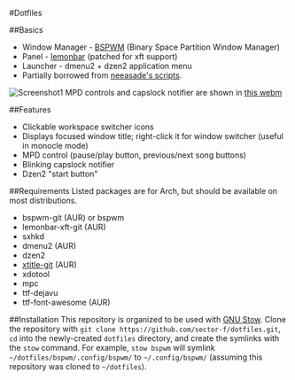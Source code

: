 #Dotfiles

##Basics
* Window Manager - [BSPWM](https://github.com/baskerville/bspwm) (Binary Space Partition Window Manager)
* Panel - [lemonbar](https://github.com/LemonBoy/bar) (patched for xft support)
* Launcher - dmenu2 + dzen2 application menu
* Partially borrowed from [neeasade's scripts](https://github.com/neeasade/dotfiles).

![Screenshot1](http://i.imgur.com/vEg2G2m.jpg)
MPD controls and capslock notifier are shown in [this webm](https://u.teknik.io/QlNBiH.webm)

##Features
* Clickable workspace switcher icons
* Displays focused window title; right-click it for window switcher (useful in monocle mode)
* MPD control (pause/play button, previous/next song buttons)
* Blinking capslock notifier
* Dzen2 "start button"

##Requirements
Listed packages are for Arch, but should be available on most distributions.
* bspwm-git (AUR) or bspwm
* lemonbar-xft-git (AUR)
* sxhkd
* dmenu2 (AUR)
* dzen2
* [xtitle-git](https://github.com/baskerville/xtitle) (AUR)
* xdotool
* mpc
* ttf-dejavu
* ttf-font-awesome (AUR)

##Installation
This repository is organized to be used with [GNU Stow](https://www.gnu.org/software/stow/). Clone the repository with `git clone https://github.com/sector-f/dotfiles.git`, `cd` into the newly-created `dotfiles` directory, and create the symlinks with the `stow` command. For example, `stow bspwm` will symlink `~/dotfiles/bspwm/.config/bspwm/` to `~/.config/bspwm/` (assuming this repository was cloned to `~/dotfiles`).
